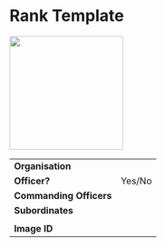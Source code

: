 # Rank Template

<img src="https://raw.githubusercontent.com/jesskelsall/astarus-images/main/symbols/imageid.png" height="200" />

|||
| --- | --- |
| **Organisation** | | rank.2
| **Officer?** | Yes/No |
| **Commanding Officers** | |
| **Subordinates** | |
|||
| **Image ID** | |
